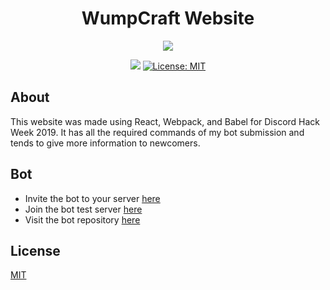 <h1 align="center">WumpCraft Website</h1>
<p align="center">
  <img src="https://raw.githubusercontent.com/DayColor/wumpcraft-website/master/public/header-website.png?token=AJBO3SZUCL4DTYEUJFMOOWS5D456U"/>
</p>
<p align="center">
  <img src="https://img.shields.io/badge/version-1.0.0-blue.svg?cacheSeconds=2592000" />
  <a href="LICENSE">
    <img alt="License: MIT" src="https://img.shields.io/badge/License-MIT-yellow.svg" target="_blank" />
  </a>
</p>

## About
This website was made using React, Webpack, and Babel for Discord Hack Week 2019.
It has all the required commands of my bot submission and tends to give more information to newcomers.

## Bot
* Invite the bot to your server [here](https://discordapp.com/oauth2/authorize?client_id=592667565898334208&scope=bot&permissions=268774480)
* Join the bot test server [here](https://discord.gg/VUu7zSF)
* Visit the bot repository [here](https://github.com/DayColor/wumpcraft)

## License
[MIT](LICENSE)